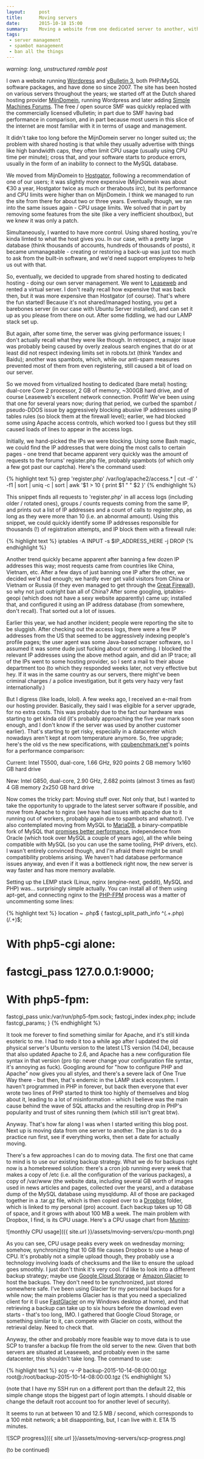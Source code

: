 ```yaml
---
layout:     post
title:      Moving servers
date:       2015-10-18 15:00
summary:    Moving a website from one dedicated server to another, with some upgrades and changes
tags:
 - server management
 - spambot management
 - ban all the things
---
```


*warning: long, unstructured ramble post*

I own a website running [Wordpress][Wordpress] and [vBulletin 3][vBulletin], both PHP/MySQL software packages, and have done so since 2007. The site has been hosted on various servers throughout the years; we started off at the Dutch shared hosting provider [MijnDomein][MijnDomein], running Wordpress and later adding [Simple Machines Forums][SMF]. The free / open source SMF was quickly replaced with the commercially licensed vBulletin; in part due to SMF having bad performance in comparison, and in part because most users in this slice of the internet are most familiar with it in terms of usage and management.

It didn't take too long before the MijnDomein server no longer suited us; the problem with shared hosting is that while they usually advertise with things like high bandwidth caps, they often limit CPU usage (usually using CPU time per minute); cross that, and your software starts to produce errors, usually in the form of an inability to connect to the MySQL database.

We moved from MijnDomein to [Hostgator][Hostgator], following a recommendation of one of our users; it was slightly more expensive (MijnDomein was about €30 a year, Hostgator twice as much or therabouts iirc), but its performance and CPU limits were higher than on MijnDomein. I think we managed to run the site from there for about two or three years. Eventually though, we ran into the same issues again - CPU usage limits. We solved that in part by removing some features from the site (like a very inefficient shoutbox), but we knew it was only a patch.

Simultaneously, I wanted to have more control. Using shared hosting, you're kinda limted to what the host gives you. In our case, with a pretty large database (think thousands of accounts, hundreds of thousands of posts), it became unmanageable - creating or restoring a back-up was just too much to ask from the built-in software, and we'd need support employees to help us out with that.

So, eventually, we decided to upgrade from shared hosting to dedicated hosting - doing our own server management. We went to [Leaseweb][Leaseweb] and rented a virtual server. I don't really recall how expensive that was back then, but it was more expensive than Hostgator (of course). That's where the fun started! Because it's not shared/managed hosting, you get a barebones server (in our case with Ubuntu Server installed), and can set it up as you please from there on out. After some fiddling, we had our LAMP stack set up.

But again, after some time, the server was giving performance issues; I don't actually recall what they were like though. In retrospect, a major issue was probably being caused by overly zealous search engines that do or at least did not respect indexing limits set in robots.txt (think Yandex and Baidu); another was spambots, which, while our anti-spam measures prevented most of them from even registering, still caused a bit of load on our server.

So we moved from virtualized hosting to dedicated (bare metal) hosting; dual-core Core 2 processor, 2 GB of memory, ~300GB hard drive, and of course Leaseweb's excellent network connection. Profit! We've been using that one for several years now; during that period, we curbed the spambot / pseudo-DDOS issue by aggressively blocking abusive IP addresses using IP tables rules (so block them at the firewall level); earlier, we had blocked some using Apache access controls, which worked too I guess but they still caused loads of lines to appear in the access logs.

Initially, we hand-picked the IPs we were blocking. Using some Bash magic, we could find the IP addresses that were doing the most calls to certain pages - one trend that became apparent very quickly was the amount of requests to the forums' register.php file, probably spambots (of which only a few got past our captcha). Here's the command used:

{% highlight text %}
grep 'register.php' /var/log/apache2/access.* | cut -d' ' -f1 | sort | uniq -c | sort | awk '$1 > 10 { print $1 " " $2 }'
{% endhighlight %}

This snippet finds all requests to 'register.php' in all access logs (including older / rotated ones), groups / counts requests coming from the same IP, and prints out a list of IP addresses and a count of calls to register.php, as long as they were more than 10 (i.e. an abnormal amount). Using this snippet, we could quickly identify some IP addresses responsible for thousands (!) of registration attempts, and IP block them with a firewall rule:

{% highlight text %}
iptables -A INPUT -s $IP_ADDRESS_HERE -j DROP
{% endhighlight %}

Another trend quickly became apparent after banning a few dozen IP addresses this way; most requests came from countries like China, Vietnam, etc. After a few days of just banning one IP after the other, we decided we'd had enough; we hardly ever get valid visitors from China or Vietnam or Russia (if they even managed to get through the [Great Firewall][Great Firewall]), so why not just outright ban all of China? After some googling, iptables-geopi (which does not have a sexy website apparently) came up; installed that, and configured it using an IP address database (from somewhere, don't recall). That sorted out a lot of issues.

Earlier this year, we had another incident; people were reporting the site to be sluggish. After checking out the access logs, there were a few IP addresses from the US that seemed to be aggressively indexing people's profile pages; the user agent was some Java-based scraper software, so I assumed it was some dude just fucking about or something. I blocked the relevant IP addresses using the above method again, and did an IP trace; all of the IPs went to some hosting provider, so I sent a mail to their abuse department too (to which they responded weeks later, not very effective but hey. If it was in the same country as our servers, there might've been criminal charges / a police investigation, but it gets very hazy very fast internationally.)

But I digress (like loads, lolol). A few weeks ago, I received an e-mail from our hosting provider. Basically, they said I was eligible for a server upgrade, for no extra costs. This was probably due to the fact our hardware was starting to get kinda old (it's probably approaching the five year mark soon enough, and I don't know if the server was used by another customer earlier). That's starting to get risky, especially in a datacenter which nowadays aren't kept at room temperature anymore. So, free upgrade; here's the old vs the new specifications, with [cpubenchmark.net][cpubenchmark]'s points for a performance comparison:

Current:
Intel T5500, dual-core, 1.66 GHz, 920 points
2 GB memory
1x160 GB hard drive

New:
Intel G850, dual-core, 2.90 GHz, 2.682 points (almost 3 times as fast)
4 GB memory
2x250 GB hard drive

Now comes the tricky part: Moving stuff over. Not only that, but I wanted to take the opportunity to upgrade to the latest server software if possible, and move from Apache to nginx (we have had issues with apache due to it running out of workers, probably again due to spambots and whatnot). I've also contemplated moving from MySQL to [MariaDB][MariaDB], a binary-compatible fork of MySQL that [promises better performance][MariaDB performance], independence from Oracle (which took over MySQL a couple of years ago), all the while being compatible with MySQL (so you can use the same tooling, PHP drivers, etc). I wasn't entirely convinced though, and I'm afraid there might be small compatibility problems arising. We haven't had database performance issues anyway, and even if it was a bottleneck right now, the new server is way faster and has more memory available.

Setting up the LEMP stack (Linux, nginx (engine-next, geddit), MySQL and PHP) was... surprisingly simple actually. You can install all of them using apt-get, and connecting nginx to the [PHP-FPM][PHP-FPM] process was a matter of uncommenting some lines:

{% highlight text %}
location ~ \.php$ {
  fastcgi_split_path_info ^(.+\.php)(/.+)$;
# With php5-cgi alone:
# fastcgi_pass 127.0.0.1:9000;
# With php5-fpm:
  fastcgi_pass unix:/var/run/php5-fpm.sock;
  fastcgi_index index.php;
  include fastcgi_params;
}
{% endhighlight %}

It took me forever to find something similar for Apache, and it's still kinda esoteric to me. I had to redo it too a while ago after I updated the old physical server's Ubuntu version to the latest LTS version (14.04), because that also updated Apache to 2.6, and Apache has a new configuration file syntax in that version (pro tip: never change your configuration file syntax, it's annoying as fuck). Googling around for "how to configure PHP and Apache" now gives you all styles, and there's a severe lack of One True Way there - but then, that's endemic in the LAMP stack ecosystem. I haven't programmed in PHP in forever, but back then everyone that ever wrote two lines of PHP started to think too highly of themselves and blog about it, leading to a lot of misinformation - which I believe was the main cause behind the wave of SQL attacks and the resulting drop in PHP's popularity and trust of sites running them (which still isn't great btw).

Anyway. That's how far along I was when I started writing this blog post. Next up is moving data from one server to another. The plan is to do a practice run first, see if everything works, then set a date for actually moving.

There's a few approaches I can do to moving data. The first one that came to mind is to use our existing backup strategy. What we do for backups right now is a homebrewed solution: there's a cron job running every week that makes a copy of /etc (i.e. all the configuration of the various packages), a copy of /var/www (the website data, including several GB worth of images used in news articles and pages, collected over the years), and a database dump of the MySQL database using mysqldump. All of those are packaged together in a .tar.gz file, which is then copied over to a [Dropbox][Dropbox] folder, which is linked to my personal (pro) account. Each backup takes up 10 GB of space, and it grows with about 100 MB a week. The main problem with Dropbox, I find, is its CPU usage. Here's a CPU usage chart from [Muninn][Muninn]:

![monthly CPU usage]({{ site.url }}/assets/moving-servers/cpu-month.png)

As you can see, CPU usage peaks every week on wednesday morning; somehow, synchronizing that 10 GB file causes Dropbox to use a heap of CPU. It's probably not a simple upload though, they probably use a technology involving loads of checksums and the like to ensure the upload goes smoothly. I just don't think it's very cool. I'd like to look into a different backup strategy; maybe use [Google Cloud Storage][Google Cloud Storage] or [Amazon Glacier][Amazon Glacier] to host the backups. They don't need to be synchronized, just stored somewhere safe. I've been using Glacier for my personal backups for a while now; the main problems Glacier has is that you need a specialized client for it (I use [FastGlacier][FastGlacier] on my Windows desktop at home), and that retrieving a backup can take up to six hours before the download even starts - that's too long, IMO. I gathered that Google Cloud Storage, or something similar to it, can compete with Glacier on costs, without the retrieval delay. Need to check that.

Anyway, the other and probably more feasible way to move data is to use SCP to transfer a backup file from the old server to the new. Given that both servers are situated at Leaseweb, and probably even in the same datacenter, this shouldn't take long. The command to use:

{% highlight text %}
scp -v -P <port> backup-2015-10-14-08:00:00.tgz root@<new server IP>:/root/backup-2015-10-14-08:00:00.tgz
{% endhighlight %}

(note that I have my SSH run on a different port than the default 22, this simple change stops the biggest part of login attempts. I should disable or change the default root account too for another level of security).

It seems to run at between 10 and 12.5 MB / second, which corresponds to a 100 mbit network; a bit disappointing, but, I can live with it. ETA 15 minutes.

![SCP progress]({{ site.url }}/assets/moving-servers/scp-progress.png)

(to be continued)

[Wordpress]: https://wordpress.org/
[vBulletin]: http://www.vbulletin.com/
[MijnDomein]: http://mijndomein.nl
[SMF]:http://www.simplemachines.org/
[Hostgator]: http://www.hostgator.com/
[Leaseweb]:https://www.leaseweb.com/
[Great Firewall]: https://en.wikipedia.org/wiki/Great_Firewall
[cpubenchmark]:https://www.cpubenchmark.net/
[MariaDB]: https://mariadb.org/
[MariaDB performance]: https://blog.mariadb.org/performance-evaluation-of-mariadb-10-1-and-mysql-5-7-4-labs-tplc/
[PHP-FPM]: http://php-fpm.org/
[Dropbox]: https://www.dropbox.com/
[Muninn]: http://munin-monitoring.org/
[Google Cloud Storage]: https://cloud.google.com/storage/
[Amazon Glacier]: https://aws.amazon.com/glacier/
[FastGlacier]: https://fastglacier.com/
